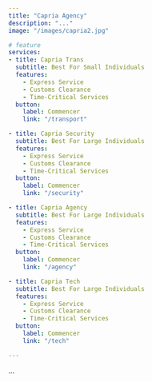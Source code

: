 ```yaml
---
title: "Capria Agency"
description: "..."
image: "/images/capria2.jpg"

# feature
services:
- title: Capria Trans
  subtitle: Best For Small Individuals
  features:
    - Express Service
    - Customs Clearance
    - Time-Critical Services
  button:
    label: Commencer
    link: "/transport"

- title: Capria Security
  subtitle: Best For Large Individuals
  features:
    - Express Service
    - Customs Clearance
    - Time-Critical Services
  button:
    label: Commencer
    link: "/security"

- title: Capria Agency
  subtitle: Best For Large Individuals
  features:
    - Express Service
    - Customs Clearance
    - Time-Critical Services
  button:
    label: Commencer
    link: "/agency"

- title: Capria Tech
  subtitle: Best For Large Individuals
  features:
    - Express Service
    - Customs Clearance
    - Time-Critical Services
  button:
    label: Commencer
    link: "/tech"

---
```

...
